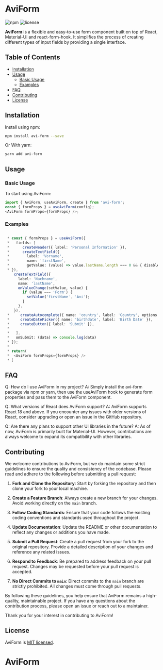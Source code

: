 # AviForm

![npm](https://img.shields.io/npm/v/avi-form) ![license](https://img.shields.io/github/license/davidulman/aviform)

**AviForm** is a flexible and easy-to-use form component built on top of React, Material-UI and react-form-hook.
It simplifies the process of creating different types of input fields by providing a single interface.

## Table of Contents

- [Installation](#installation)
- [Usage](#usage)
  - [Basic Usage](#basic-usage)
  - [Examples](#examples)
- [FAQ](#faq)
- [Contributing](#contributing)
- [License](#license)

## Installation

Install using npm:

```bash
npm install avi-form --save
```

Or With yarn:

```bash
yarn add avi-form
```

## Usage

### Basic Usage

To start using AviForm:

```typescript
import { AviForm, useAviForm, create } from 'avi-form';
const { formProps } = useAviForm(config);
<AviForm formProps={formProps} />;
```

### Examples

```typescript

 * const { formProps } = useAviForm({
 *   fields: [
 *      createHeader({ label: 'Personal Information' }),
 *      createTextField({
 *        label: 'Vorname',
 *        name: 'firstName',
 *        getValue: (value) => value.lastName.length === 0 && { disabled: true }
 * }),
    createTextField({
      label: 'Nachname',
      name: 'lastName',
      onValueChange(setValue, value) {
        if (value === 'Form') {
          setValue('firstName', 'Avi');
        }
      },
    }),
 *     createAutocomplete({ name: 'country', label: 'Country', options: ['USA', 'UK', 'Canada'] }),
 *     createDatePicker({ name: 'birthdate', label: 'Birth Date' }),
 *     createButton({ label: 'Submit' }),
 *
 *   ],
 *   onSubmit: (data) => console.log(data)
 * });
 *
 * return(
 *  <AviForm formProps={formProps} />
 * )

```

## FAQ

Q: How do I use AviForm in my project?
A: Simply install the avi-form package via npm or yarn, then use the useAviForm hook to generate form properties and pass them to the AviForm component.

Q: What versions of React does AviForm support?
A: AviForm supports React 18 and above. If you encounter any issues with older versions of React, consider upgrading or open an issue in the GitHub repository.

Q: Are there any plans to support other UI libraries in the future?
A: As of now, AviForm is primarily built for Material-UI. However, contributions are always welcome to expand its compatibility with other libraries.

## Contributing

We welcome contributions to AviForm, but we do maintain some strict guidelines to ensure the quality and consistency of the codebase. Please read and adhere to the following before submitting a pull request:

1. **Fork and Clone the Repository**: Start by forking the repository and then clone your fork to your local machine.

2. **Create a Feature Branch**: Always create a new branch for your changes. Avoid working directly on the `main` branch.

3. **Follow Coding Standards**: Ensure that your code follows the existing coding conventions and standards used throughout the project.

4. **Update Documentation**: Update the README or other documentation to reflect any changes or additions you have made.

5. **Submit a Pull Request**: Create a pull request from your fork to the original repository. Provide a detailed description of your changes and reference any related issues.

6. **Respond to Feedback**: Be prepared to address feedback on your pull request. Changes may be requested before your pull request is accepted.

7. **No Direct Commits to `main`**: Direct commits to the `main` branch are strictly prohibited. All changes must come through pull requests.

By following these guidelines, you help ensure that AviForm remains a high-quality, maintainable project. If you have any questions about the contribution process, please open an issue or reach out to a maintainer.

Thank you for your interest in contributing to AviForm!

## License

AviForm is [MIT licensed](https://github.com/davidulman/aviform/blob/main/LICENSE).
# AviForm
